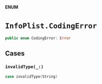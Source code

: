 **ENUM**

# `InfoPlist.CodingError`

```swift
public enum CodingError: Error
```

## Cases
### `invalidType(_:)`

```swift
case invalidType(String)
```
